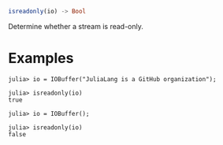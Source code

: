 ```julia
isreadonly(io) -> Bool
```

Determine whether a stream is read-only.

# Examples

```jldoctest
julia> io = IOBuffer("JuliaLang is a GitHub organization");

julia> isreadonly(io)
true

julia> io = IOBuffer();

julia> isreadonly(io)
false
```
